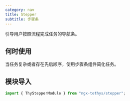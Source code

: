 ```yaml
---
category: nav
title: Stepper
subtitle: 步骤条
---
```


<alert>引导用户按照流程完成任务的导航条。</alert>

## 何时使用

  当任务复杂或者存在先后顺序，使用步骤条组件简化任务。


## 模块导入
```ts
import { ThyStepperModule } from "ngx-tethys/stepper";
```

<examples />
